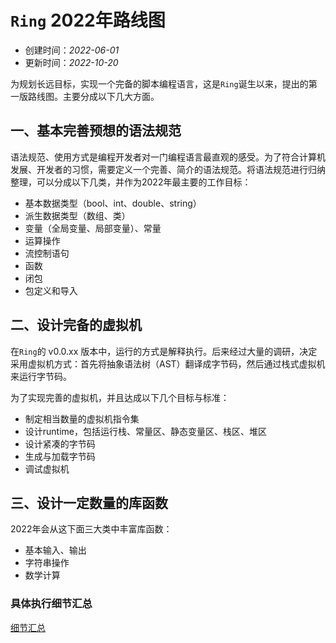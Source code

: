 # ```Ring``` 2022年路线图

- 创建时间：*2022-06-01*
- 更新时间：*2022-10-20*

为规划长远目标，实现一个完备的脚本编程语言，这是```Ring```诞生以来，提出的第一版路线图。主要分成以下几大方面。


## 一、基本完善预想的语法规范

语法规范、使用方式是编程开发者对一门编程语言最直观的感受。为了符合计算机发展、开发者的习惯，需要定义一个完善、简介的语法规范。将语法规范进行归纳整理，可以分成以下几类，并作为2022年最主要的工作目标：

- 基本数据类型（bool、int、double、string）
- 派生数据类型（数组、类）
- 变量（全局变量、局部变量）、常量
- 运算操作
- 流控制语句
- 函数
- 闭包
- 包定义和导入


## 二、设计完备的虚拟机

在```Ring```的 v0.0.xx 版本中，运行的方式是解释执行。后来经过大量的调研，决定采用虚拟机方式：首先将抽象语法树（AST）翻译成字节码，然后通过栈式虚拟机来运行字节码。

为了实现完善的虚拟机，并且达成以下几个目标与标准：

- 制定相当数量的虚拟机指令集
- 设计runtime，包括运行栈、常量区、静态变量区、栈区、堆区
- 设计紧凑的字节码
- 生成与加载字节码
- 调试虚拟机


## 三、设计一定数量的库函数

2022年会从这下面三大类中丰富库函数：

- 基本输入、输出
- 字符串操作
- 数学计算



### 具体执行细节汇总

[细节汇总](./markdown/todo/Ring-2022-todo.md)